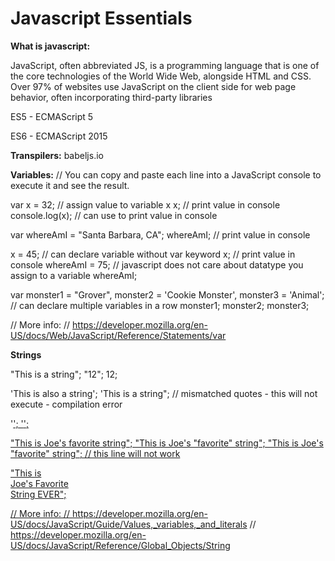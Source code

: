 # Javascript Essentials 



**What is javascript:**

JavaScript, often abbreviated JS, is a programming language that is one of the core technologies of the World Wide Web, alongside HTML and CSS. Over 97% of websites use JavaScript on the client side for web page behavior, often incorporating third-party libraries


ES5 - ECMAScript 5

ES6 - ECMAScript 2015

**Transpilers:**
babeljs.io 

**Variables:**
// You can copy and paste each line into a JavaScript console to execute it and see the result.

var x = 32;     // assign value to variable x
x;              // print value in console
console.log(x); // can use to print value in console 

var whereAmI = "Santa Barbara, CA"; 
whereAmI;       // print value in console

x = 45;         // can declare variable without var keyword 
x;              // print value in console
whereAmI = 75;  // javascript does not care about datatype you assign to a variable 
whereAmI;

var monster1 = "Grover", monster2 = 'Cookie Monster', monster3 = 'Animal';      // can declare multiple variables in a row
monster1;
monster2;
monster3;

// More info:
// https://developer.mozilla.org/en-US/docs/Web/JavaScript/Reference/Statements/var


**Strings**


"This is a string";
"12";
12;

'This is also a string';
'This is a string"; // mismatched quotes - this will not execute - compilation error

'<a href="">';
'<a href="http://www.example.com">';

"This is Joe's favorite string";
"This is Joe's \"favorite\" string";
"This is Joe's "favorite" string"; // this line will not work

"This is \
Joe's Favorite \
String EVER";

// More info:
// https://developer.mozilla.org/en-US/docs/JavaScript/Guide/Values,_variables,_and_literals
// https://developer.mozilla.org/en-US/docs/JavaScript/Reference/Global_Objects/String



  
  
  
